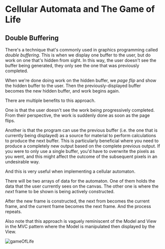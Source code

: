 # Cellular Automata and The Game of Life


## Double Buffering

There's a technique that's commonly used in graphics programming called
*double buffering*. This is when we display one buffer to the user, but
do work on one that's hidden from sight. In this way, the user doesn't
see the buffer being generated, they only see the one that was
previously completed.

When we're done doing work on the hidden buffer, we *page flip* and show
the hidden buffer to the user. Then the previously-displayed buffer
becomes the new hidden buffer, and work begins again.

There are multiple benefits to this approach.

One is that the user doesn't see the work being progressively completed. From
their perspective, the work is suddenly done as soon as the page flips.

Another is that the program can use the previous buffer (i.e. the one that is
currently being displayed) as a source for material to perform calculations to
produce the next buffer. This is particularly beneficial where you need to
produce a completely new output based on the complete previous output. If you
were to only use a single buffer, you'd have to overwrite the pixels as you
went, and this might affect the outcome of the subsequent pixels in an
undesirable way.

And this is very useful when implementing a cellular automaton.

There will be two arrays of data for the automaton. One of them holds the data
that the user currently sees on the canvas. The other one is where the _next_
frame to be shown is being actively constructed.

After the new frame is constructed, the next from becomes the current frame, and
the current frame becomes the next frame. And the process repeats.

Also note that this approach is vaguely reminiscent of the Model and View in the
MVC pattern where the Model is manipulated then displayed by the View.

![gameOfLife](img/life.png)
